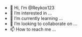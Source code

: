 - 👋 Hi, I’m @Reykox123
- 👀 I’m interested in ...
- 🌱 I’m currently learning ...
- 💞️ I’m looking to collaborate on ...
- 📫 How to reach me ...

<!---
Reykox123/Reykox123 is a ✨ special ✨ repository because its `README.md` (this file) appears on your GitHub profile.
You can click the Preview link to take a look at your changes.
--->
<!DOCTYPE html>
<html>
<head>
<title>introduccion</title> 
</head>
  <body>
<style type ="text/html">
  <h1> HTML5 file </h1>
  <h3>sintaxis </h3>
  <p> html <br> css <br> javascript </p>
  <button>repository</button>
 </body> 
</html>
